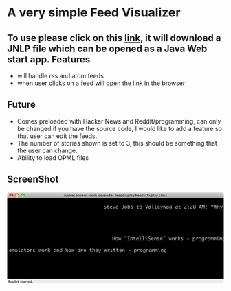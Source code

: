 A very simple Feed Visualizer
=============================

To use please click on this [link](http://github.com/devender/feed-vis/raw/gh-pages/feed-vis.jnlp), it will download a JNLP file which can be opened as a Java Web start app. 
Features
--------
*   will handle rss and atom feeds
*   when user clicks on a feed will open the link in the browser

Future
-------
*   Comes preloaded with Hacker News and Reddit/programming, can only be changed if you have the source code, I would like to add a feature so that user can edit the feeds.
*   The number of stories shown is set to 3, this should be something that the user can change.
*   Ability to load OPML files

ScreenShot
------------
![ScreenShot](http://github.com/devender/feed-vis/raw/gh-pages/screenshot.tiff)